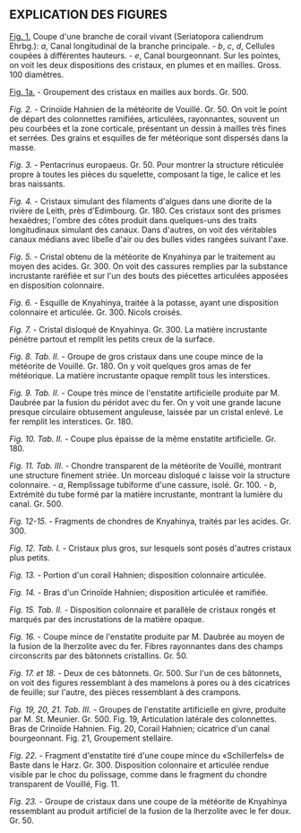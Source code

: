 ## EXPLICATION DES FIGURES

[Fig. 1.](s3://cdn.solaranamnesis.com/KarlVogt/Fig1.png) Coupe d'une branche de corail vivant (Seriatopora caliendrum Ehrbg.): _a_, Canal longitudinal de la branche principale. - _b_, _c_, _d_, Cellules coupées à différentes hauteurs. - _e_, Canal bourgeonnant. Sur les pointes, on voit les deux dispositions des cristaux, en plumes et en mailles. Gross. 100 diamètres.

[Fig. 1a.](s3://cdn.solaranamnesis.com/KarlVogt/Fig1.png) - Groupement des cristaux en mailles aux bords. Gr. 500.

_Fig. 2._ - Crinoïde Hahnien de la météorite de Vouillé. Gr. 50. On voit le point de départ des colonnettes ramifiées, articulées, rayonnantes, souvent un peu courbées et la zone corticale, présentant un dessin à mailles très fines et serrées. Des grains et esquilles de fer météorique sont dispersés dans la masse.

_Fig. 3._ - Pentacrinus europaeus. Gr. 50. Pour montrer la structure réticulée propre à toutes les pièces du squelette, composant la tige, le calice et les bras naissants.

_Fig. 4._ - Cristaux simulant des filaments d'algues dans une diorite de la rivière de Leith, près d'Edimbourg. Gr. 180. Ces cristaux sont des prismes hexaèdres; l'ombre des côtes produit dans quelques-uns des traits longitudinaux simulant des canaux. Dans d'autres, on voit des véritables canaux médians avec libelle d'air ou des bulles vides rangées suivant l'axe.

_Fig. 5._ - Cristal obtenu de la météorite de Knyahinya par le traitement au moyen des acides. Gr. 300. On voit des cassures remplies par la substance incrustante raréfiée et sur l'un des bouts des piécettes articulées apposées en disposition colonnaire.

_Fig. 6._ - Esquille de Knyahinya, traitée à la potasse, ayant une disposition colonnaire et articulée. Gr. 300. Nicols croisés.

_Fig. 7._ - Cristal disloqué de Knyahinya. Gr. 300. La matière incrustante pénètre partout et remplit les petits creux de la surface.

_Fig. 8. Tab. II._ - Groupe de gros cristaux dans une coupe mince de la météorite de Vouillé. Gr. 180. On y voit quelques gros amas de fer météorique. La matière incrustante opaque remplit tous les interstices.

_Fig. 9. Tab. II._ - Coupe très mince de l'enstatite artificielle produite par M. Daubrée par la fusion du péridot avec du fer. On y voit une grande lacune presque circulaire obtusement anguleuse, laissée par un cristal enlevé. Le fer remplit les interstices. Gr. 180.

_Fig. 10. Tab. II._ - Coupe plus épaisse de la même enstatite artificielle. Gr. 180.

_Fig. 11. Tab. III._ - Chondre transparent de la météorite de Vouillé, montrant une structure finement striée. Un morceau disloqué _c_ laisse voir la structure colonnaire. - _a_, Remplissage tubiforme d'une cassure, isolé. Gr. 100. - _b_, Extrémité du tube formé par la matière incrustante, montrant la lumière du canal. Gr. 500.

_Fig. 12-15._ - Fragments de chondres de Knyahinya, traités par les acides. Gr. 300.

_Fig. 12. Tab. I._ - Cristaux plus gros, sur lesquels sont posés d'autres cristaux plus petits.

_Fig. 13._ - Portion d'un corail Hahnien; disposition colonnaire articulée.

_Fig. 14._ - Bras d'un Crinoïde Hahnien; disposition articulée et ramifiée.

_Fig. 15. Tab. II._ - Disposition colonnaire et parallèle de cristaux rongés et marqués par des incrustations de la matière opaque.

_Fig. 16._ - Coupe mince de l'enstatite produite par M. Daubrée au moyen de la fusion de la lherzolite avec du fer. Fibres rayonnantes dans des champs circonscrits par des bâtonnets cristallins. Gr. 50.

_Fig. 17. et 18._ - Deux de ces bâtonnets. Gr. 500. Sur l'un de ces bâtonnets, on voit des figures ressemblant à des mamelons à pores ou à des cicatrices de feuille; sur l'autre, des pièces ressemblant à des crampons.

_Fig. 19, 20, 21. Tab. III._ - Groupes de l'enstatite artificielle en givre, produite par M. St. Meunier. Gr. 500. Fig. 19, Articulation latérale des colonnettes. Bras de Crinoïde Hahnien. Fig. 20, Corail Hahnien; cicatrice d'un canal bourgeonnant. Fig. 21, Groupement stellaire.

_Fig. 22._ - Fragment d'enstatite tiré d'une coupe mince du «Schillerfels» de Baste dans le Harz. Gr. 300. Disposition colonnaire et articulée rendue visible par le choc du polissage, comme dans le fragment du chondre transparent de Vouillé, Fig. 11.

_Fig. 23._ - Groupe de cristaux dans une coupe de la météorite de Knyahinya ressemblant au produit artificiel de la fusion de la lherzolite avec le fer doux. Gr. 50.
